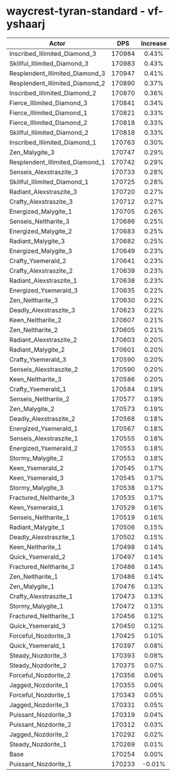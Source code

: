 # waycrest-tyran-standard - vf-yshaarj
| Actor | DPS | Increase |
|---|:---:|:---:|
|Inscribed_Illimited_Diamond_3|170984|0.43%|
|Skillful_Illimited_Diamond_3|170983|0.43%|
|Resplendent_Illimited_Diamond_3|170947|0.41%|
|Resplendent_Illimited_Diamond_2|170890|0.37%|
|Inscribed_Illimited_Diamond_2|170870|0.36%|
|Fierce_Illimited_Diamond_3|170841|0.34%|
|Fierce_Illimited_Diamond_1|170821|0.33%|
|Fierce_Illimited_Diamond_2|170818|0.33%|
|Skillful_Illimited_Diamond_2|170818|0.33%|
|Inscribed_Illimited_Diamond_1|170763|0.30%|
|Zen_Malygite_3|170747|0.29%|
|Resplendent_Illimited_Diamond_1|170742|0.29%|
|Senseis_Alexstraszite_3|170733|0.28%|
|Skillful_Illimited_Diamond_1|170725|0.28%|
|Radiant_Alexstraszite_3|170720|0.27%|
|Crafty_Alexstraszite_3|170712|0.27%|
|Energized_Malygite_1|170705|0.26%|
|Senseis_Neltharite_3|170686|0.25%|
|Energized_Malygite_2|170683|0.25%|
|Radiant_Malygite_3|170682|0.25%|
|Energized_Malygite_3|170649|0.23%|
|Crafty_Ysemerald_2|170641|0.23%|
|Crafty_Alexstraszite_2|170639|0.23%|
|Radiant_Alexstraszite_1|170638|0.23%|
|Energized_Ysemerald_3|170635|0.22%|
|Zen_Neltharite_3|170630|0.22%|
|Deadly_Alexstraszite_3|170623|0.22%|
|Keen_Neltharite_2|170607|0.21%|
|Zen_Neltharite_2|170605|0.21%|
|Radiant_Alexstraszite_2|170603|0.20%|
|Radiant_Malygite_2|170601|0.20%|
|Crafty_Ysemerald_3|170590|0.20%|
|Senseis_Alexstraszite_2|170590|0.20%|
|Keen_Neltharite_3|170586|0.20%|
|Crafty_Ysemerald_1|170584|0.19%|
|Senseis_Neltharite_2|170577|0.19%|
|Zen_Malygite_2|170573|0.19%|
|Deadly_Alexstraszite_2|170568|0.18%|
|Energized_Ysemerald_1|170567|0.18%|
|Senseis_Alexstraszite_1|170555|0.18%|
|Energized_Ysemerald_2|170553|0.18%|
|Stormy_Malygite_2|170553|0.18%|
|Keen_Ysemerald_2|170545|0.17%|
|Keen_Ysemerald_3|170545|0.17%|
|Stormy_Malygite_3|170538|0.17%|
|Fractured_Neltharite_3|170535|0.17%|
|Keen_Ysemerald_1|170529|0.16%|
|Senseis_Neltharite_1|170519|0.16%|
|Radiant_Malygite_1|170506|0.15%|
|Deadly_Alexstraszite_1|170502|0.15%|
|Keen_Neltharite_1|170498|0.14%|
|Quick_Ysemerald_2|170497|0.14%|
|Fractured_Neltharite_2|170486|0.14%|
|Zen_Neltharite_1|170486|0.14%|
|Zen_Malygite_1|170476|0.13%|
|Crafty_Alexstraszite_1|170473|0.13%|
|Stormy_Malygite_1|170472|0.13%|
|Fractured_Neltharite_1|170456|0.12%|
|Quick_Ysemerald_3|170450|0.12%|
|Forceful_Nozdorite_3|170425|0.10%|
|Quick_Ysemerald_1|170397|0.08%|
|Steady_Nozdorite_3|170393|0.08%|
|Steady_Nozdorite_2|170375|0.07%|
|Forceful_Nozdorite_2|170356|0.06%|
|Jagged_Nozdorite_1|170355|0.06%|
|Forceful_Nozdorite_1|170343|0.05%|
|Jagged_Nozdorite_3|170331|0.05%|
|Puissant_Nozdorite_3|170319|0.04%|
|Puissant_Nozdorite_2|170312|0.03%|
|Jagged_Nozdorite_2|170292|0.02%|
|Steady_Nozdorite_1|170269|0.01%|
|Base|170254|0.00%|
|Puissant_Nozdorite_1|170233|-0.01%|
